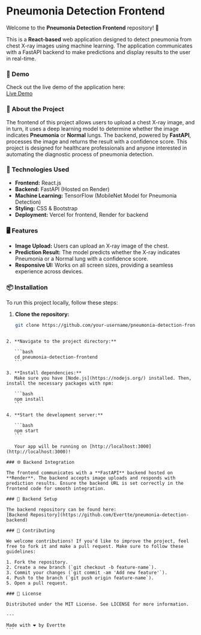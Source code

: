 # Pneumonia Detection Frontend

Welcome to the **Pneumonia Detection Frontend** repository! 🚀

This is a **React-based** web application designed to detect pneumonia from chest X-ray images using machine learning. The application communicates with a FastAPI backend to make predictions and display results to the user in real-time.

### 🚀 Demo

Check out the live demo of the application here:  
[Live Demo](https://your-vercel-deployment-link)

### 🧠 About the Project

The frontend of this project allows users to upload a chest X-ray image, and in turn, it uses a deep learning model to determine whether the image indicates **Pneumonia** or **Normal** lungs. The backend, powered by **FastAPI**, processes the image and returns the result with a confidence score. This project is designed for healthcare professionals and anyone interested in automating the diagnostic process of pneumonia detection.

### 🔧 Technologies Used

- **Frontend:** React.js
- **Backend:** FastAPI (Hosted on Render)
- **Machine Learning:** TensorFlow (MobileNet Model for Pneumonia Detection)
- **Styling:** CSS & Bootstrap
- **Deployment:** Vercel for frontend, Render for backend

### 🖥️ Features

- **Image Upload:** Users can upload an X-ray image of the chest.
- **Prediction Result:** The model predicts whether the X-ray indicates Pneumonia or a Normal lung with a confidence score.
- **Responsive UI:** Works on all screen sizes, providing a seamless experience across devices.

### 📦 Installation

To run this project locally, follow these steps:

1. **Clone the repository:**
   ```bash
   git clone https://github.com/your-username/pneumonia-detection-frontend.git
````

2. **Navigate to the project directory:**

   ```bash
   cd pneumonia-detection-frontend
   ```

3. **Install dependencies:**
   Make sure you have [Node.js](https://nodejs.org/) installed. Then, install the necessary packages with npm:

   ```bash
   npm install
   ```

4. **Start the development server:**

   ```bash
   npm start
   ```

   Your app will be running on [http://localhost:3000](http://localhost:3000)!

### 🌐 Backend Integration

The frontend communicates with a **FastAPI** backend hosted on **Render**. The backend accepts image uploads and responds with prediction results. Ensure the backend URL is set correctly in the frontend code for smooth integration.

### 🔄 Backend Setup

The backend repository can be found here:
[Backend Repository](https://github.com/Evertte/pneumonia-detection-backend)

### 🤝 Contributing

We welcome contributions! If you'd like to improve the project, feel free to fork it and make a pull request. Make sure to follow these guidelines:

1. Fork the repository.
2. Create a new branch (`git checkout -b feature-name`).
3. Commit your changes (`git commit -am 'Add new feature'`).
4. Push to the branch (`git push origin feature-name`).
5. Open a pull request.

### 📜 License

Distributed under the MIT License. See LICENSE for more information.

---

Made with ❤️ by Evertte
```
